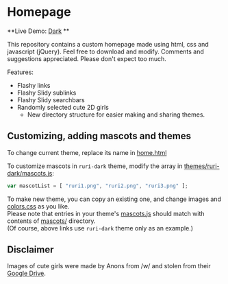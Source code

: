 Homepage
====

**Live Demo: [Dark](http://insomnyawolf.github.io/) **

This repository contains a custom homepage made using html, css and javascript (jQuery). Feel free to download and modify. Comments and suggestions appreciated. Please don't expect too much.

Features:
* Flashy links
* Flashy Slidy sublinks
* Flashy Slidy searchbars
* Randomly selected cute 2D girls
  * New directory structure for easier making and sharing themes.

Customizing, adding mascots and themes
----
To change current theme, replace its name in [home.html](home.html#L15-17)

To customize mascots in `ruri-dark` theme, modify the array in [themes/ruri-dark/mascots.js](themes/ruri-dark/mascots.js):
```javascript
var mascotList = [ "ruri1.png", "ruri2.png", "ruri3.png" ];
```

To make new theme, you can copy an existing one, and change images and [colors.css](themes/ruri-dark/colors.css) as you like.  
Please note that entries in your theme's [mascots.js](themes/ruri-dark/mascots.js) should match with contents of [mascots/](themes/ruri-dark/mascots/) directory.  
(Of course, above links use `ruri-dark` theme only as an example.)

Disclaimer
----
Images of cute girls were made by Anons from /w/ and stolen from their [Google Drive](https://drive.google.com/folderview?id=0B_VmbVyD4eT3N1VUbGN4Wjd5OVE).
